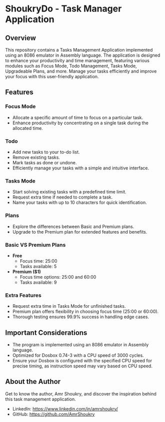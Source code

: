 # ShoukryDo - Task Manager Application

## Overview

This repository contains a Tasks Management Application implemented using an 8086 emulator in Assembly language. The application is designed to enhance your productivity and time management, featuring various modules such as Focus Mode, Todo Management, Tasks Mode, Upgradeable Plans, and more. Manage your tasks efficiently and improve your focus with this user-friendly application.

## Features

### Focus Mode
- Allocate a specific amount of time to focus on a particular task.
- Enhance productivity by concentrating on a single task during the allocated time.

### Todo
- Add new tasks to your to-do list.
- Remove existing tasks.
- Mark tasks as done or undone.
- Efficiently manage your tasks with a simple and intuitive interface.

### Tasks Mode
- Start solving existing tasks with a predefined time limit.
- Request extra time if needed to complete a task.
- Name your tasks with up to 10 characters for quick identification.

### Plans
- Explore the differences between Basic and Premium plans.
- Upgrade to the Premium plan for extended features and benefits.

### Basic VS Premium Plans
- **Free**
  - Focus time: 25:00
  - Tasks available: 5
- **Premium ($1)**
  - Focus time options: 25:00 and 60:00
  - Tasks available: 9

### Extra Features
- Request extra time in Tasks Mode for unfinished tasks.
- Premium plan offers flexibility in choosing focus time (25:00 or 60:00).
- Thorough testing ensures 99.9% success in handling edge cases.

## Important Considerations

- The program is implemented using an 8086 emulator in Assembly language.
- Optimized for Dosbox 0.74-3 with a CPU speed of 3000 cycles.
- Ensure your Dosbox is configured with the specified CPU speed for precise timing, as instruction speed may vary based on CPU speed.

## About the Author

Get to know the author, Amr Shoukry, and discover the inspiration behind this task management application.
- LinkedIn: https://www.linkedin.com/in/amrshoukry/
- GitHub: https://github.com/AmrShoukry

